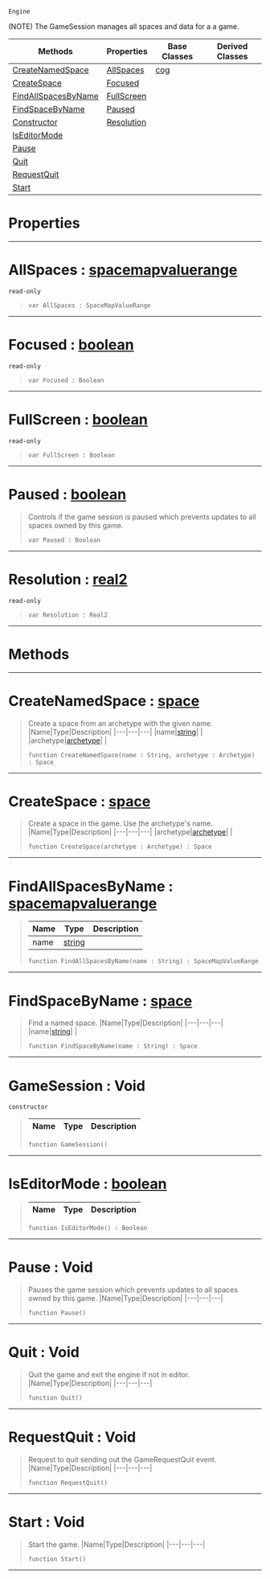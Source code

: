  `Engine`

(NOTE) The GameSession manages all spaces and data for a a game.

|Methods|Properties|Base Classes|Derived Classes|
|---|---|---|---|
|[ CreateNamedSpace](https://plasmaengine.github.io/PlasmaDocs/Plasma1/C++/code_reference/class_reference/gamesession.md#createnamedspace-plasma-en)|[ AllSpaces](https://plasmaengine.github.io/PlasmaDocs/Plasma1/C++/code_reference/class_reference/gamesession.md#allspaces-plasma-engine-do)|[cog](https://plasmaengine.github.io/PlasmaDocs/Plasma1/C++/code_reference/class_reference/cog.md)| |
|[ CreateSpace](https://plasmaengine.github.io/PlasmaDocs/Plasma1/C++/code_reference/class_reference/gamesession.md#createspace-plasma-engine)|[ Focused](https://plasmaengine.github.io/PlasmaDocs/Plasma1/C++/code_reference/class_reference/gamesession.md#focused-plasma-engine-docu)| | |
|[ FindAllSpacesByName](https://plasmaengine.github.io/PlasmaDocs/Plasma1/C++/code_reference/class_reference/gamesession.md#findallspacesbyname-plasma)|[ FullScreen](https://plasmaengine.github.io/PlasmaDocs/Plasma1/C++/code_reference/class_reference/gamesession.md#fullscreen-plasma-engine-d)| | |
|[ FindSpaceByName](https://plasmaengine.github.io/PlasmaDocs/Plasma1/C++/code_reference/class_reference/gamesession.md#findspacebyname-plasma-eng)|[ Paused](https://plasmaengine.github.io/PlasmaDocs/Plasma1/C++/code_reference/class_reference/gamesession.md#paused-plasma-engine-docum)| | |
|[ Constructor](https://plasmaengine.github.io/PlasmaDocs/Plasma1/C++/code_reference/class_reference/gamesession.md#gamesession-void)|[ Resolution](https://plasmaengine.github.io/PlasmaDocs/Plasma1/C++/code_reference/class_reference/gamesession.md#resolution-plasma-engine-d)| | |
|[ IsEditorMode](https://plasmaengine.github.io/PlasmaDocs/Plasma1/C++/code_reference/class_reference/gamesession.md#iseditormode-plasma-engine)| | | |
|[ Pause](https://plasmaengine.github.io/PlasmaDocs/Plasma1/C++/code_reference/class_reference/gamesession.md#pause-void)| | | |
|[ Quit](https://plasmaengine.github.io/PlasmaDocs/Plasma1/C++/code_reference/class_reference/gamesession.md#quit-void)| | | |
|[ RequestQuit](https://plasmaengine.github.io/PlasmaDocs/Plasma1/C++/code_reference/class_reference/gamesession.md#requestquit-void)| | | |
|[ Start](https://plasmaengine.github.io/PlasmaDocs/Plasma1/C++/code_reference/class_reference/gamesession.md#start-void)| | | |


 #  Properties


---  
 #  AllSpaces : [spacemapvaluerange](https://plasmaengine.github.io/PlasmaDocs/Plasma1/C++/code_reference/class_reference/spacemapvaluerange.md)

 `read-only`

> 
> ``` lang=cpp, name=Lightning
> var AllSpaces : SpaceMapValueRange


---  
 #  Focused : [boolean](https://plasmaengine.github.io/PlasmaDocs/Plasma1/C++/code_reference/lightning_base_types/boolean.md)

 `read-only`

> 
> ``` lang=cpp, name=Lightning
> var Focused : Boolean


---  
 #  FullScreen : [boolean](https://plasmaengine.github.io/PlasmaDocs/Plasma1/C++/code_reference/lightning_base_types/boolean.md)

 `read-only`

> 
> ``` lang=cpp, name=Lightning
> var FullScreen : Boolean


---  
 #  Paused : [boolean](https://plasmaengine.github.io/PlasmaDocs/Plasma1/C++/code_reference/lightning_base_types/boolean.md)

> Controls if the game session is paused which prevents updates to all spaces owned by this game.
> ``` lang=cpp, name=Lightning
> var Paused : Boolean


---  
 #  Resolution : [real2](https://plasmaengine.github.io/PlasmaDocs/Plasma1/C++/code_reference/lightning_base_types/real2.md)

 `read-only`

> 
> ``` lang=cpp, name=Lightning
> var Resolution : Real2


---  
 #  Methods


---  
 #  CreateNamedSpace : [space](https://plasmaengine.github.io/PlasmaDocs/Plasma1/C++/code_reference/class_reference/space.md)

> Create a space from an archetype with the given name.
> |Name|Type|Description|
> |---|---|---|
> |name|[string](https://plasmaengine.github.io/PlasmaDocs/Plasma1/C++/code_reference/lightning_base_types/string.md)| |
> |archetype|[archetype](https://plasmaengine.github.io/PlasmaDocs/Plasma1/C++/code_reference/class_reference/archetype.md)| |
> ``` lang=cpp, name=Lightning
> function CreateNamedSpace(name : String, archetype : Archetype) : Space
> ``` 


---  
 #  CreateSpace : [space](https://plasmaengine.github.io/PlasmaDocs/Plasma1/C++/code_reference/class_reference/space.md)

> Create a space in the game. Use the archetype's name.
> |Name|Type|Description|
> |---|---|---|
> |archetype|[archetype](https://plasmaengine.github.io/PlasmaDocs/Plasma1/C++/code_reference/class_reference/archetype.md)| |
> ``` lang=cpp, name=Lightning
> function CreateSpace(archetype : Archetype) : Space
> ``` 


---  
 #  FindAllSpacesByName : [spacemapvaluerange](https://plasmaengine.github.io/PlasmaDocs/Plasma1/C++/code_reference/class_reference/spacemapvaluerange.md)

> 
> |Name|Type|Description|
> |---|---|---|
> |name|[string](https://plasmaengine.github.io/PlasmaDocs/Plasma1/C++/code_reference/lightning_base_types/string.md)| |
> ``` lang=cpp, name=Lightning
> function FindAllSpacesByName(name : String) : SpaceMapValueRange
> ``` 


---  
 #  FindSpaceByName : [space](https://plasmaengine.github.io/PlasmaDocs/Plasma1/C++/code_reference/class_reference/space.md)

> Find a named space.
> |Name|Type|Description|
> |---|---|---|
> |name|[string](https://plasmaengine.github.io/PlasmaDocs/Plasma1/C++/code_reference/lightning_base_types/string.md)| |
> ``` lang=cpp, name=Lightning
> function FindSpaceByName(name : String) : Space
> ``` 


---  
 #  GameSession : Void

 `constructor`

> 
> |Name|Type|Description|
> |---|---|---|
> ``` lang=cpp, name=Lightning
> function GameSession()
> ``` 


---  
 #  IsEditorMode : [boolean](https://plasmaengine.github.io/PlasmaDocs/Plasma1/C++/code_reference/lightning_base_types/boolean.md)

> 
> |Name|Type|Description|
> |---|---|---|
> ``` lang=cpp, name=Lightning
> function IsEditorMode() : Boolean
> ``` 


---  
 #  Pause : Void

> Pauses the game session which prevents updates to all spaces owned by this game.
> |Name|Type|Description|
> |---|---|---|
> ``` lang=cpp, name=Lightning
> function Pause()
> ``` 


---  
 #  Quit : Void

> Quit the game and exit the engine if not in editor.
> |Name|Type|Description|
> |---|---|---|
> ``` lang=cpp, name=Lightning
> function Quit()
> ``` 


---  
 #  RequestQuit : Void

> Request to quit sending out the GameRequestQuit event.
> |Name|Type|Description|
> |---|---|---|
> ``` lang=cpp, name=Lightning
> function RequestQuit()
> ``` 


---  
 #  Start : Void

> Start the game.
> |Name|Type|Description|
> |---|---|---|
> ``` lang=cpp, name=Lightning
> function Start()
> ``` 


---  
 

 